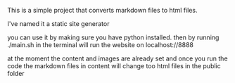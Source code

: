 This is a simple project that converts markdown files to html files.

I've named it a static site generator

you can use it by making sure you have python installed.
then by running
./main.sh in the terminal will run the website on localhost://8888

at the moment the content and images are already set and once you run the code the markdown files in content will change too html files in the public folder
